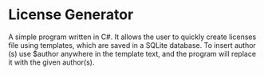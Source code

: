 # License Generator

A simple program written in C#. It allows the user to quickly create licenses file using templates, which are saved in a SQLite database.
To insert author (s) use $author anywhere in the template text, and the program will replace it with the given author(s).
